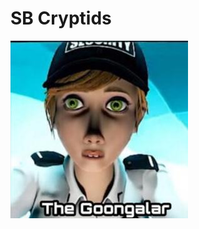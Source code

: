 # SB Cryptids
  
![The Goongalar](https://github.com/CattieroGames/SBCryptids/blob/main/CryptidImg/47%20-%20LotvDnO.jpg)

